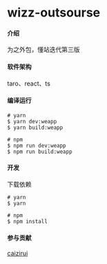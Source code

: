 # wizz-outsourse

#### 介绍
为之外包，懂站迭代第三版

#### 软件架构
taro、react、ts


#### 编译运行
```
# yarn
$ yarn dev:weapp
$ yarn build:weapp

# npm
$ npm run dev:weapp
$ npm run build:weapp
```

#### 开发
下载依赖
```
# yarn
$ yarn

# npm
$ npm install
```

#### 参与贡献
[caizirui](https://github.com/caizirui)
